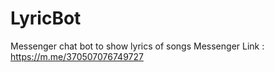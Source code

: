 # LyricBot
Messenger chat bot to show lyrics of songs
Messenger Link : https://m.me/370507076749727
